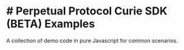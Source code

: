 # # Perpetual Protocol Curie SDK (BETA) Examples

A collection of demo code in pure Javascript for common scenarios.
